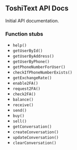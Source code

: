 ## ToshiText API Docs
Initial API documentation. 

### Function stubs
+ ``` help() ```
+ ``` getUserById() ```
+ ``` getUserByAddress() ```
+ ``` getUserByPhone() ``` 
+ ``` getPhoneNumberForUser() ```
+ ``` checkIfPhoneNumberExists() ```
+ ``` getExchangeRate() ``` 
+ ``` enable2FA() ```
+ ``` request2FA() ```
+ ``` check2FA() ```
+ ``` balance() ```
+ ``` receive() ```
+ ``` send() ```
+ ``` buy() ```
+ ``` sell() ```
+ ``` getConversation() ```
+ ``` createConversation() ```
+ ``` updateConversation() ```
+ ``` clearConversation() ```

